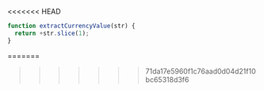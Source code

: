 <<<<<<< HEAD
```js run
function extractCurrencyValue(str) {
  return +str.slice(1);
}
```
=======
>>>>>>> 71da17e5960f1c76aad0d04d21f10bc65318d3f6
